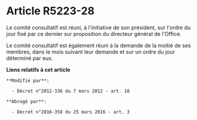 # Article R5223-28

Le comité consultatif est réuni, à l'initiative de son président, sur l'ordre du jour fixé par ce dernier sur proposition du
directeur général de l'Office. 

Le comité consultatif est également réuni à la demande de la moitié de ses membres, dans le mois suivant leur demande et sur
un ordre du jour déterminé par eux.

**Liens relatifs à cet article**

	**Modifié par**:

	  - Décret n°2012-336 du 7 mars 2012 - art. 18

	**Abrogé par**:

	  - Décret n°2016-358 du 25 mars 2016 - art. 3
